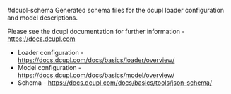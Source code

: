 #dcupl-schema
Generated schema files for the dcupl loader configuration and model descriptions.

Please see the dcupl documentation for further information - https://docs.dcupl.com

- Loader configuration - https://docs.dcupl.com/docs/basics/loader/overview/
- Model configuration - https://docs.dcupl.com/docs/basics/model/overview/
- Schema - https://docs.dcupl.com/docs/basics/tools/json-schema/